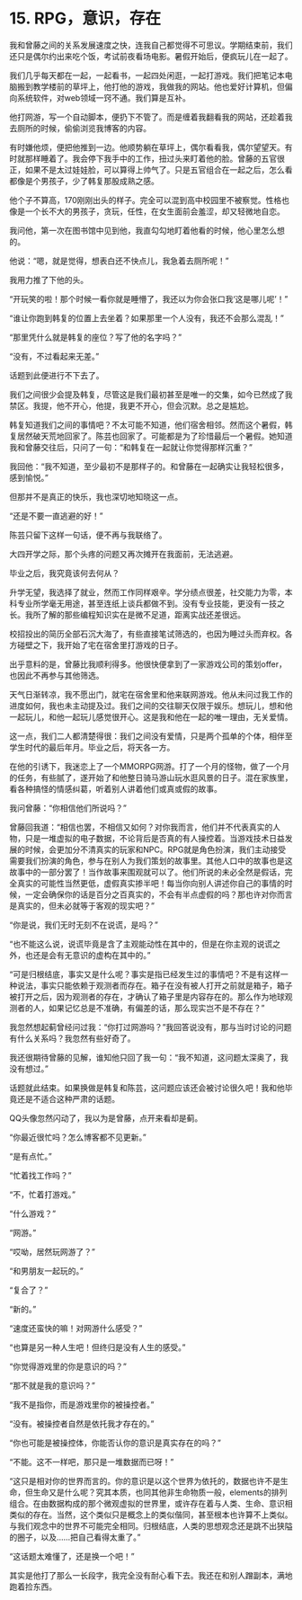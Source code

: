 # 15. RPG，意识，存在

﻿我和曾藤之间的关系发展速度之快，连我自己都觉得不可思议。学期结束前，我们还只是偶尔约出来吃个饭，考试前夜看场电影。暑假开始后，便疯玩儿在一起了。

我们几乎每天都在一起，一起看书，一起四处闲逛，一起打游戏。我们把笔记本电脑搬到教学楼前的草坪上，他打他的游戏，我做我的网站。他也爱好计算机，但偏向系统软件，对web领域一窍不通。我们算是互补。

他打网游，写一个自动脚本，便扔下不管了。而是缠着我翻看我的网站，还趁着我去厕所的时候，偷偷浏览我博客的内容。

有时嫌他烦，便把他推到一边。他顺势躺在草坪上，偶尔看看我，偶尔望望天。有时就那样睡着了。我会停下我手中的工作，扭过头来盯着他的脸。曾藤的五官很正，如果不是太过娃娃脸，可以算得上帅气了。只是五官组合在一起之后，怎么看都像是个男孩子，少了韩复那股成熟之感。

他个子不算高，170刚刚出头的样子。完全可以混到高中校园里不被察觉。性格也像是一个长不大的男孩子，贪玩，任性，在女生面前会羞涩，却又轻微地自恋。

我问他，第一次在图书馆中见到他，我直勾勾地盯着他看的时候，他心里怎么想的。

他说：“嗯，就是觉得，想表白还不快点儿，我急着去厕所呢！”

我用力推了下他的头。

“开玩笑的啦！那个时候一看你就是睡懵了，我还以为你会张口我‘这是哪儿呢’！”

“谁让你跑到韩复的位置上去坐着？如果那里一个人没有，我还不会那么混乱！”

“那里凭什么就是韩复的座位？写了他的名字吗？”

“没有，不过看起来无差。”

话题到此便进行不下去了。

我们之间很少会提及韩复，尽管这是我们最初甚至是唯一的交集，如今已然成了我禁区。我提，他不开心，他提，我更不开心，但会沉默。总之是尴尬。

韩复知道我们之间的事情吧？不太可能不知道，他们宿舍相邻。然而这个暑假，韩复居然破天荒地回家了。陈芸也回家了。可能都是为了珍惜最后一个暑假。她知道我和曾藤交往后，只问了一句：“和韩复在一起就让你觉得那样沉重？”

我回他：“我不知道，至少最初不是那样子的。和曾藤在一起确实让我轻松很多，感到愉悦。”

但那并不是真正的快乐，我也深切地知晓这一点。

“还是不要一直逃避的好！”

陈芸只留下这样一句话，便不再与我联络了。



大四开学之际，那个头疼的问题又再次摊开在我面前，无法逃避。

毕业之后，我究竟该何去何从？

升学无望，我选择了就业，然而工作同样艰辛。学分绩点很差，社交能力为零，本科专业所学毫无用途，甚至连纸上谈兵都做不到。没有专业技能，更没有一技之长。我所了解的那些编程知识实在是微不足道，距离实战还差很远。

校招投出的简历全部石沉大海了，有些直接笔试筛选的，也因为睡过头而弃权。各方碰壁之下，我开始了宅在宿舍里打游戏的日子。

出乎意料的是，曾藤比我顺利得多。他很快便拿到了一家游戏公司的策划offer，也因此不再参与其他筛选。

天气日渐转凉，我不愿出门，就宅在宿舍里和他来联网游戏。他从未问过我工作的进度如何，我也未主动提及过。我们之间的交往聊天仅限于娱乐。想玩儿，想和他一起玩儿，和他一起玩儿感觉很开心。这是我和他在一起的唯一理由，无关爱情。

这一点，我们二人都清楚得很：我们之间没有爱情，只是两个孤单的个体，相伴至学生时代的最后年月。毕业之后，将天各一方。

在他的引诱下，我迷恋上了一个MMORPG网游。打了一个月的怪物，做了一个月的任务，有些腻了，遂开始了和他整日骑马游山玩水逛风景的日子。混在家族里，看各种搞怪的情感纠葛，听着别人讲着他们或真或假的故事。

我问曾藤：“你相信他们所说吗？”

曾藤回我道：“相信也罢，不相信又如何？对你我而言，他们并不代表真实的人物，只是一堆虚拟的电子数据，不论背后是否真的有人操控着。当游戏技术日益发展的时候，会更加分不清真实的玩家和NPC。RPG就是角色扮演，我们主动接受需要我们扮演的角色，参与在别人为我们策划的故事里。其他人口中的故事也是这故事中的一部分罢了！当作故事来围观就可以了。他们所说的未必全然是假话，完全真实的可能性当然更低，虚假真实掺半吧！每当你向别人讲述你自己的事情的时候，一定会确保你的话是百分之百真实的，不会有半点虚假的吗？那也许对你而言是真实的，但未必就等于客观的现实吧？”

“你是说，我们无时无刻不在说谎，是吗？”

“也不能这么说，说谎毕竟是含了主观能动性在其中的，但是在你主观的说谎之外，也还是会有无意识的虚构在其中的。”

“可是归根结底，事实又是什么呢？事实是指已经发生过的事情吧？不是有这样一种说法，事实只能依赖于观测者而存在。箱子在没有被人打开之前就是箱子，箱子被打开之后，因为观测者的存在，才确认了箱子里是内容存在的。那么作为地球观测者的人，如果记忆总是不准确，有偏差的话，那么现实岂不是不存在？”

我忽然想起蓟曾经问过我：“你打过网游吗？”我回答说没有，那与当时讨论的问题有什么关系吗？我忽然有些好奇了。

我还很期待曾藤的见解，谁知他只回了我一句：“我不知道，这问题太深奥了，我没有想过。”

话题就此结束。如果换做是韩复和陈芸，这问题应该还会被讨论很久吧！我和他毕竟还是不适合这种严肃的话题。

QQ头像忽然闪动了，我以为是曾藤，点开来看却是蓟。

“你最近很忙吗？怎么博客都不见更新。”

“是有点忙。”

“忙着找工作吗？”

“不，忙着打游戏。”

“什么游戏？”

“网游。”

“哎呦，居然玩网游了？”

“和男朋友一起玩的。”

“复合了？”

“新的。”

“速度还蛮快的嘛！对网游什么感受？”

“也算是另一种人生吧！但终归是没有人生的感受。”

“你觉得游戏里的你是意识的吗？”

“那不就是我的意识吗？”

“我不是指你，而是游戏里你的被操控者。”

“没有。被操控者自然是依托我才存在的。”

“你也可能是被操控体，你能否认你的意识是真实存在的吗？”

“不能。这不一样吧，那只是一堆数据而已呀！”

“这只是相对你的世界而言的。你的意识是以这个世界为依托的，数据也许不是生命，但生命又是什么呢？究其本质，也同其他非生命物质一般，elements的排列组合。在由数据构成的那个微观虚拟的世界里，或许存在着与人类、生命、意识相类似的存在。当然，这个类似只是概念上的类似偕同，甚至根本也许算不上类似。与我们观念中的世界不可能完全相同。归根结底，人类的思想观念还是跳不出狭隘的圈子，以及……把自己看得太重了。”

“这话题太难懂了，还是换一个吧！”

其实是他打了那么一长段字，我完全没有耐心看下去。我还在和别人蹭副本，满地跑着捡东西。

